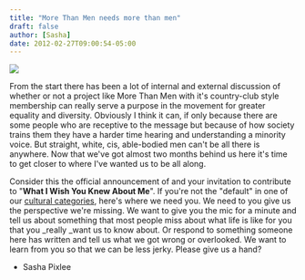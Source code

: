 ```yaml
---
title: "More Than Men needs more than men"
draft: false
author: [Sasha]
date: 2012-02-27T09:00:54-05:00
---
```


![](http://www.morethanmen.org/wp-content/uploads/2012/02/sprachsteuerung_alles_hoert_mein_megaphon201201141852111-300x180.jpg)

From the start there has been a lot of internal and external discussion of whether or not a project like More Than Men with it's country-club style membership can really serve a purpose in the movement for greater equality and diversity. Obviously I think it can, if only because there are some people who are receptive to the message but because of how society trains them they have a harder time hearing and understanding a minority voice. But straight, white, cis, able-bodied men can't be all there is anywhere. Now that we've got almost two months behind us here it's time to get closer to where I've wanted us to be all along.

Consider this the official announcement of and your invitation to contribute to "__What I Wish You Knew About Me__". If you're not the "default" in one of our [cultural categories](http://www.morethanmen.org/2012/02/15/lets-go-deeper-on-privilege-for-a-minute/), here's where we need you. We need to you give us the perspective we're missing. We want to give you the mic for a minute and tell us about something that most people miss about what life is like for you that you _really _want us to know about. Or respond to something someone here has written and tell us what we got wrong or overlooked. We want to learn from you so that we can be less jerky. Please give us a hand?
- Sasha Pixlee

